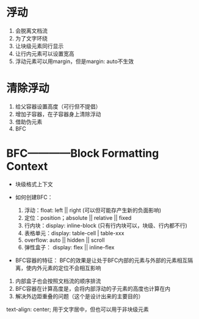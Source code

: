 # 浮动
1. 会脱离文档流
2. 为了文字环绕
3. 让块级元素同行显示
4. 让行内元素可以设置宽高
5. 浮动元素可以用margin，但是margin: auto不生效



# 清除浮动
1. 给父容器设置高度（可行但不提倡）
2. 增加子容器，在子容器身上清除浮动
3. 借助伪元素
4. BFC


# BFC————Block Formatting Context
- 块级格式上下文

- 如何创建BFC：
    1. 浮动：float: left || right (可以但可能存产生新的负面影响)
    2. 定位：position；absolute || relative || fixed
    3. 行内块：display: inline-block    (只有行内块可以，块级、行内都不行)
    4. 表格单元：display: table-cell | table-xxx
    5. overflow: auto || hidden || scroll
    6. 弹性盒子： display: flex || inline-flex


- BFC容器的特征：
BFC的效果是让处于BFC内部的元素与外部的元素相互隔离，使内外元素的定位不会相互影响
1. 内部盒子也会按照文档流的顺序排流
2. BFC容器在计算高度是，会将内部浮动的子元素的高度也计算在内
3. 解决外边距重叠的问题（这个是设计出来的主要目的）



text-align: center;
用于文字居中，但也可以用于非块级元素